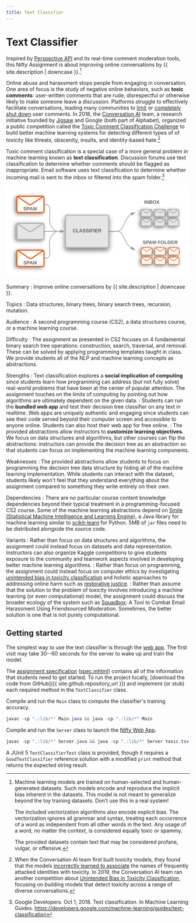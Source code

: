 ```yaml
---
title: Text Classifier
---
```


# Text Classifier

Inspired by [Perspective API](https://www.perspectiveapi.com/) and its real-time comment moderation tools, this Nifty Assignment is about improving online conversations by {{ site.description | downcase }}.[^0]

[^0]: Machine learning models are trained on human-selected and human-generated datasets. Such models encode and reproduce the implicit bias inherent in the datasets. This model is not meant to generalize beyond the toy training datasets. Don’t use this in a real system!

      The included vectorization algorithms also encode explicit bias. The vectorization ignores all grammar and syntax, treating each occurrence of a word as independent from all other words in the text. Any usage of a word, no matter the context, is considered equally toxic or spammy.

      The provided datasets contain text that may be considered profane, vulgar, or offensive.

Online abuse and harassment stops people from engaging in conversation. One area of focus is the study of negative online behaviors, such as **toxic comments**: user-written comments that are rude, disrespectful or otherwise likely to make someone leave a discussion. Platforms struggle to effectively facilitate conversations, leading many communities to [limit](https://meta.stackexchange.com/q/342779) or [completely shut down](https://en.wikipedia.org/wiki/R/The_Donald#Quarantine,_restriction,_ban_and_successor) user comments. In 2018, the [Conversation AI](https://conversationai.github.io/) team, a research initiative founded by [Jigsaw](https://jigsaw.google.com/) and Google (both part of Alphabet), organized a public competition called the [Toxic Comment Classification Challenge](https://www.kaggle.com/c/jigsaw-toxic-comment-classification-challenge) to build better machine learning systems for detecting different types of of toxicity like threats, obscenity, insults, and identity-based hate.[^1]

[^1]: When the Conversation AI team first built toxicity models, they found that the models [incorrectly learned to associate](https://medium.com/the-false-positive/unintended-bias-and-names-of-frequently-targeted-groups-8e0b81f80a23) the names of frequently attacked identities with toxicity. In 2019, the Conversation AI team ran another competition about [Unintended Bias in Toxicity Classification](https://www.kaggle.com/c/jigsaw-unintended-bias-in-toxicity-classification), focusing on building models that detect toxicity across a range of diverse conversations.

Toxic comment classification is a special case of a more general problem in machine learning known as **text classification**. Discussion forums use text classification to determine whether comments should be flagged as inappropriate. Email software uses text classification to determine whether incoming mail is sent to the inbox or filtered into the spam folder.[^2]

![Spam email classifier](spam-classifier.png)

[^2]: Google Developers. Oct 1, 2018. Text classification. In Machine Learning Guides. <https://developers.google.com/machine-learning/guides/text-classification>

Summary
: Improve online conversations by {{ site.description | downcase }}.

Topics
: Data structures, binary trees, binary search trees, recursion, mutation.

Audience
: A second programming course (CS2), a data structures course, or a machine learning course.

Difficulty
: The assignment as presented in CS2 focuses on 4 fundamental binary search tree operations: construction, search, traversal, and removal. These can be solved by applying programming templates taught in class. We provide students all of the NLP and machine learning concepts as abstractions.

Strengths
: Text classification explores a **social implication of computing** since students learn how programming can address (but not fully solve) real-world problems that have been at the center of popular attention. The assignment touches on the limits of computing by pointing out how algorithms are ultimately dependent on the given data.
: Students can run the **bundled web app** and test their decision tree classifier on any text in realtime. Web apps are uniquely authentic and engaging since students can see their code served beyond their computer screen and accessible to anyone online. Students can also host their web app for free online.
: The provided abstractions allow instructors to **customize learning objectives**. We focus on data structures and algorithms, but other courses can flip the abstractions: instructors can provide the decision tree as an abstraction so that students can focus on implementing the machine learning components.

Weaknesses
: The provided abstractions allow students to focus on programming the decision tree data structure by hiding all of the machine learning implementation. While students can interact with the dataset, students likely won't feel that they understand everything about the assignment compared to something they write entirely on their own.

Dependencies
: There are no particular course content knowledge dependencies beyond their typical treatment in a programming-focused CS2 course. Some of the machine learning abstractions depend on [Smile (Statistical Machine Intelligence and Learning Engine)](https://haifengl.github.io/), a Java library for machine learning similar to [scikit-learn](https://scikit-learn.org/) for Python. 5MB of `jar` files need to be distributed alongside the source code.

Variants
: Rather than focus on data structures and algorithms, the assignment could instead focus on datasets and data representation. Instructors can also organize Kaggle competitions to give students exposure to the community and teamwork aspects involved in developing better machine learning algorithms.
: Rather than focus on programming, the assignment could instead focus on computer ethics by investigating [unintended bias in toxicity classification](https://www.kaggle.com/c/jigsaw-unintended-bias-in-toxicity-classification) and holistic approaches to addressing online harm such as [restorative justice](https://www.brookings.edu/techstream/the-promise-of-restorative-justice-in-addressing-online-harm/).
: Rather than assume that the solution to the problem of toxicity involves introducing a machine learning (or even computational) model, the assignment could discuss the broader ecology of the system such as [Squadbox](https://homes.cs.washington.edu/~axz/pub_details.html?id=squadbox): A Tool to Combat Email Harassment Using Friendsourced Moderation. Sometimes, the better solution is one that is not purely computational.

## Getting started

The simplest way to use the text classifier is through the [web app](https://toxicity-classification.herokuapp.com/). The first visit may take 30--60 seconds for the server to wake up and train the model.

The [assignment specification](https://courses.cs.washington.edu/courses/cse143/20au/text-classifier/) ([spec.mhtml](spec.mhtml)) contains all of the information that students need to get started. To run the project locally, [download the code from GitHub]({{ site.github.repository_url }}) and implement (or stub) each required method in the `TextClassifier` class.

Compile and run the `Main` class to compute the classifier's training accuracy.

```java
javac -cp ".:lib/*" Main.java && java -cp ".:lib/*" Main
```

Compile and run the `Server` class to launch the [Nifty Web App](https://kevinl.info/nifty-web-apps/).

```java
javac -cp ".:lib/*" Server.java && java -cp ".:lib/*" Server toxic.tsv
```

A JUnit 5 `TextClassifierTest` class is provided, though it requires a `GoodTextClassifier` reference solution with a modified `print` method that returns the expected string result.
